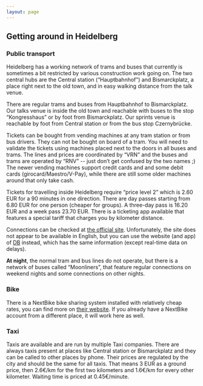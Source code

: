 ```yaml
---
layout: page
---
```


## Getting around in Heidelberg

### Public transport

Heidelberg has a working network of trams and buses that currently is sometimes a bit restricted by
various construction work going on. The two central hubs are the Central station (“Hauptbahnhof”)
and Bismarckplatz, a place right next to the old town, and in easy walking distance from the talk
venue.

There are regular trams and buses from Hauptbahnhof to Bismarckplatz. Our talks venue is inside the
old town and reachable with buses to the stop “Kongresshaus” or by foot from Bismarckplatz. Our
sprints venue is reachable by foot from Central station or from the bus stop Czernybrücke.

Tickets can be bought from vending machines at any tram station or from bus drivers. They can not be
bought on board of a tram. You will need to validate the tickets using machines placed next to the
doors in all buses and trams. The lines and prices are coordinated by “VRN” and the buses and trams
are operated by “RNV” -- just don’t get confused by the two names ;) The newer vending machines
support credit cards and and some debit cards (girocard/Maestro/V-Pay), while there are still some
older machines around that only take cash.

Tickets for travelling inside Heidelberg require “price level 2” which is 2.60 EUR for a 90 minutes
in one direction. There are day passes starting from 6.80 EUR for one person (cheaper for groups). A
three-day pass is 16.20 EUR and a week pass 23.70 EUR. There is a ticketing app available that
features a special tariff that charges you by kilometer distance.

Connections can be checked at [the official site](https://www.vrn.de/). Unfortunately, the site does
not appear to be available in English, but you can use the website (and app) of
[DB](https://www.bahn.de/p/view/index.shtml) instead, which has the same information (except real-time
data on delays).

**At night**, the normal tram and bus lines do not operate, but there is a network of buses called
“Moonliners”, that feature regular connections on weekend nights and some connections on other
nights.

### Bike

There is a NextBike bike sharing system installed with relatively cheap rates, you can find more on
[their website](https://www.vrnnextbike.de/en/). If you already have a NextBike account from a
different place, it will work here as well.

### Taxi

Taxis are available and are run by multiple Taxi companies. There are always taxis present at places
like Central station or Bismarckplatz and they can be called to other places by phone. Their prices
are regulated by the city and should be the same for all taxis. That means 3 EUR as a ground price,
then 2.6€/km for the first two kilometers and 1.6€/km for every other kilometer. Waiting time is
priced at 0.45€/minute.
